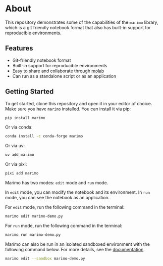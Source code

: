 # About

This repository demonstrates some of the capabilities of the `marimo` library, which is a git friendly notebook format that also has built-in support for reproducible environments.

## Features

- Git-friendly notebook format
- Built-in support for reproducible environments
- Easy to share and collaborate through [molab](https://molab.marimo.io/notebooks)
- Can run as a standalone script or as an application

## Getting Started
To get started, clone this repository and open it in your editor of choice. Make sure you have `marimo` installed. You can install it via pip:

```bash
pip install marimo
```

Or via conda:

```bash
conda install -c conda-forge marimo
```

Or via uv: 

```bash
uv add marimo
```

Or via pixi:

```bash
pixi add marimo
```

Marimo has two modes: `edit` mode and `run` mode.

In `edit` mode, you can modify the notebook and its environment. In `run` mode, you can see the notebook as an application.

For `edit` mode, run the following command in the terminal:

```bash
marimo edit marimo-demo.py
```

For `run` mode, run the following command in the terminal:

```bash
marimo run marimo-demo.py
```

Marimo can also be run in an isolated sandboxed environment with the following command below. For more details, see the [documentation](https://docs.marimo.io/guides/package_management/notebooks_in_projects/).

```bash
marimo edit --sandbox marimo-demo.py
```